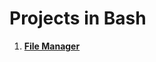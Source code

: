 # Projects in Bash  
1. [**File Manager**](https://github.com/tbhaxor/educational_projects/tree/master/SIMPLE_BASH/FILE_MANAGER)